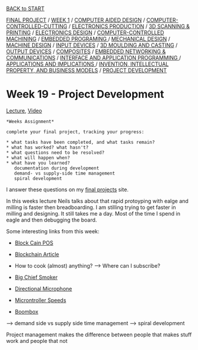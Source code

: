 [BACK to START](../)

[FINAL PROJECT](../final) / [WEEK 1](../week1) / [COMPUTER AIDED DESIGN](../week2) / [COMPUTER-CONTROLLED-CUTTING](../week3) / [ELECTRONICS PRODUCTION](../week4) / [3D SCANNING & PRINTING](../week5) / [ELECTRONICS DESIGN](../week6)  / [COMPUTER-CONTROLLED MACHINING](../week7) / [EMBEDDED PROGRAMING ](../week8) / [MECHANICAL DESIGN](../week9) / [MACHINE DESIGN](../week10) / [INPUT DEVICES](../week11) / [3D MOULDING AND CASTING](../week12) / [OUTPUT DEVICES](../week13) / [COMPOSITES](../week14) / [EMBEDDED NETWORKING & COMMUNICATIONS](../week15) / [INTERFACE AND APPLICATION PROGRAMMING ](../week16) / [APPLICATIONS AND IMPLICATIONS ](../week17) / [INVENTION, INTELLECTUAL PROPERTY, AND BUSINESS MODELS](../week18) / [PROJECT DEVELOPMENT ](../week19) 


# Week 19 - Project Development

[Lecture](http://academy.cba.mit.edu/classes/project_development/index.html), [Video](http://archive.fabacademy.org/archives/2016/master/videos/06-08/index.html)

~~~
*Weeks Assignment*

complete your final project, tracking your progress:

* what tasks have been completed, and what tasks remain? 
* what has worked? what hasn't?
* what questions need to be resolved?
* what will happen when?
* what have you learned?
   documentation during development
   demand- vs supply-side time management
   spiral development

~~~


I answer these questions on my [final projects]((../final)) site. 


In this weeks lecture Neils talks about that rapid protoyping with ealge and milling is faster then breadboarding. I am stilling trying to get faster in milling and designing. It still takes me a day. Most of the time I spend in eagle and then debugging the board. 

Some interesting links from this week:

* [Block Cain POS](http://archive.fabacademy.org/archives/2016/fablabvigyanashram/students/64/index.html)
* [Blockchain Article](http://www.wired.com/insights/2015/01/block-chain-2-0/)
* How to cook (almost) anything? --> Where can I subscribe?
*  [Big Chief Smoker](http://archive.fabacademy.org/archives/2016/fablabalaska/students/991/Week%2016.html)
*  [Directional Microphone](http://archive.fabacademy.org/archives/2016/fablableon/students/104/finalproject.html)
* [Microntroller Speeds ](http://fab.cba.mit.edu/classes/865.15/people/sam.calisch/9/index.html)

* [Boombox](https://www.mattkeeter.com/projects/boombox/)




--> demand side vs supply side time management
--> spiral development

Project management makes the difference between people that makes stuff work and people that not
